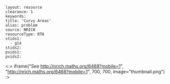 ````
layout: resource
clearance: 1
keywords:
title: 'Curvy Areas'
alias: problem
source: NRICH
resourceType: RT6
stids1: 
  - g14
stids2:
pvids1:
pvids2:

````

<:= iframe("See http://nrich.maths.org/6468?mobile=1", "http://nrich.maths.org/6468?mobile=1", 700, 700, image="thumbnail.png") :>